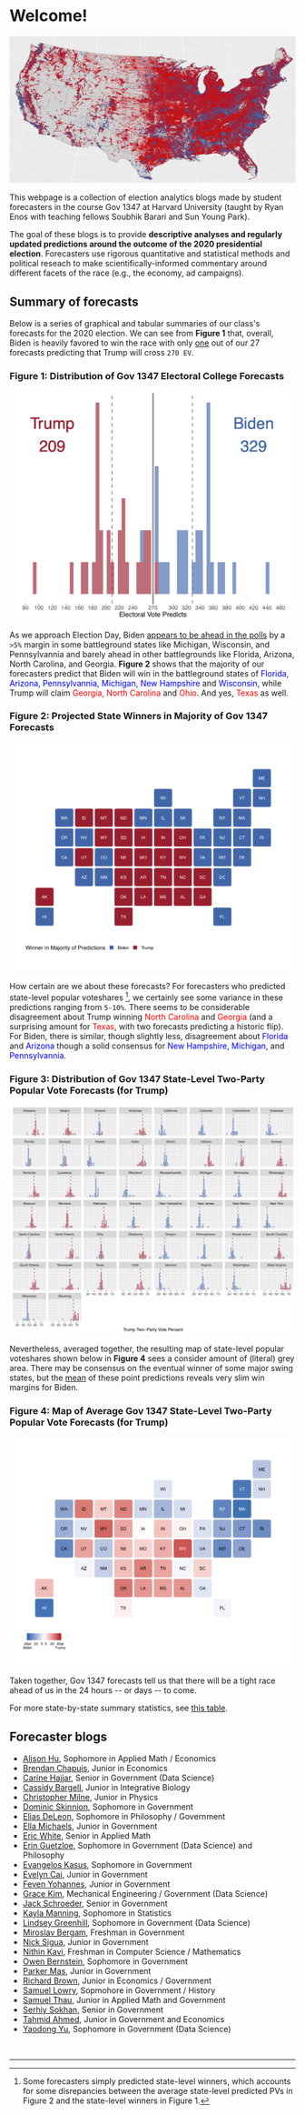 # Welcome! 

![](map2016.png)

This webpage is a collection of election analytics blogs made by student forecasters in the course Gov 1347 at Harvard University (taught by Ryan Enos with teaching fellows Soubhik Barari and Sun Young Park). 

The goal of these blogs is to provide **descriptive analyses and regularly updated predictions around the outcome of the 2020 presidential election**. Forecasters use rigorous quantitative and statistical methods and political reseach to make scientifically-informed commentary around different facets of the race (e.g., the economy, ad campaigns). 


## Summary of forecasts

Below is a series of graphical and tabular summaries of our class's forecasts for the 2020 election. We can see from **Figure 1** that, overall, Biden is heavily favored to win the race with only <u>one</u> out of our 27 forecasts predicting that Trump will cross `270 EV`. 

<h3><b>Figure 1: Distribution of Gov 1347 Electoral College Forecasts</b></h3>


![](TrumpECHist.png)


As we approach Election Day, Biden [appears to be ahead in the polls](https://projects.fivethirtyeight.com/polls/president-general/) by a `>5%` margin in some battleground states like Michigan, Wisconsin, and Pennsylvannia and barely ahead in other battlegrounds like Florida, Arizona, North Carolina, and Georgia. **Figure 2** shows that the majority of our forecasters predict that Biden will win in the battleground states of <span style="color:blue">Florida, Arizona, Pennsylvannia, Michigan, New Hampshire</span> and <span style="color:blue">Wisconsin</span>, while Trump will claim <span style="color:red">Georgia, North Carolina</span> and <span style="color:red">Ohio</span>. And yes, <span style="color:red">Texas</span> as well.

<h3><b>Figure 2: Projected State Winners in Majority of Gov 1347 Forecasts</b></h3>

![](TrumpWinnerMap.png)

How certain are we about these forecasts? For forecasters who predicted state-level popular voteshares [^1], we certainly see some variance in these predictions ranging from `5-10%`. There seems to be considerable disagreement about Trump winning <span style="color:red">North Carolina</span> and <span style="color:red">Georgia</span> (and a surprising amount for <span style="color:red">Texas</span>, with two forecasts predicting a historic flip). For Biden, there is similar, though slightly less, disagreement about <span style="color:blue">Florida</span> and <span style="color:blue">Arizona</span> though a solid consensus for <span style="color:blue">New Hampshire, Michigan,</span> and <span style="color:blue">Pennsylvannia</span>.

<h3><b>Figure 3: Distribution of Gov 1347 State-Level Two-Party Popular Vote Forecasts (for Trump)</b></h3>

![](TrumpPopHists.png)


Nevertheless, averaged together, the resulting map of state-level popular voteshares shown below in **Figure 4** sees a consider amount of (literal) grey area. There may be consensus on the eventual winner of some major swing states, but the <u>mean</u> of these point predictions reveals very slim win margins for Biden.

<h3><b>Figure 4: Map of Average Gov 1347 State-Level Two-Party Popular Vote Forecasts (for Trump)</b></h3>

![](TrumpPopMap2.png)

Taken together, Gov 1347 forecasts tell us that there will be a tight race ahead of us in the 24 hours -- or days -- to come.

For more state-by-state summary statistics, see [this table](states.html).

## Forecaster blogs

* [Alison Hu](http://ahu6.github.io/electionanalytics), Sophomore in Applied Math / Economics
* [Brendan Chapuis](https://bchaps1999.github.io/2020_election_analytics/), Junior in Economics
* [Carine Hajjar](https://carine-h.github.io/), Senior in Government (Data Science)
* [Cassidy Bargell](https://cassidybargell.github.io/election_analytics/), Junior in Integrative Biology
* [Christopher Milne](https://camilne9.github.io/election_analytics_blog/), Junior in Physics
* [Dominic Skinnion](https://dskinnion.github.io/Gov1347_Blog/), Sophomore in Government
* [Elias DeLeon](https://juggereggnog.github.io/Election-Analytics-Blog/), Sophomore in Philosophy / Government
* [Ella Michaels](https://ellamichaels.github.io/gov1347_blog/), Junior in Government
* [Eric White](https://eric-white2021.github.io/gov1347blog/), Senior in Applied Math
* [Erin Guetzloe](https://eguetzloe.github.io/Election-Analytics-Blog/), Sophomore in Government (Data Science) and Philosophy
* [Evangelos Kasus](https://ekassos.github.io/election-analytics/), Sophomore in Government
* [Evelyn Cai](http://caievelyn.github.io/election-analytics), Junior in Government
* [Feven Yohannes](https://fyohannes.github.io/Data_Elections/), Junior in Government
* [Grace Kim](https://gkim65.github.io/2020_ElectionBlogPost_gov1347/), Mechanical Engineering / Government (Data Science)
* [Jack Schroeder](https://jackmschroeder.github.io/Election-Analytics/), Senior in Government
* [Kayla Manning](https://kayla-manning.github.io/gov1347/), Sophomore in Statistics
* [Lindsey Greenhill](https://lindseygreenhill.github.io/Gov1347/), Sophomore in Government (Data Science)
* [Miroslav Bergam](https://mirobergam.github.io/Election-Analytics/), Freshman in Government
* [Nick Sigua](https://nick-sigua.github.io/Election_Analytics_Sigua/), Junior in Government
* [Nithin Kavi](https://thinkinavi24.github.io/ElectionAnalytics/), Freshman in Computer Science / Mathematics
* [Owen Bernstein](https://owenbernstein.github.io/), Sophomore in Government
* [Parker Mas](https://parkermas.github.io/gov1347-blog/), Junior in Government
* [Richard Brown](https://rbrown146.github.io/Gov_Election_Analytics/), Junior in Economics / Government
* [Samuel Lowry](https://samuellowry.github.io/gov1347_blog/), Sopmohore in Government / History
* [Samuel Thau](https://samthau.github.io/gov1347/), Junior in Applied Math and Government
* [Serhiy Sokhan](https://serhiys1.github.io/electionblog/), Senior in Government
* [Tahmid Ahmed](https://tahmidahmed2000.github.io/Gov1347/), Junior in Government and Economics
* [Yaodong Yu](https://itsyaoyu.com/blog/), Sophomore in Government (Data Science)

<br><hr>

[^1]: Some forecasters simply predicted state-level winners, which accounts for some disrepancies between the average state-level predicted PVs in Figure 2 and the state-level winners in Figure 1.
